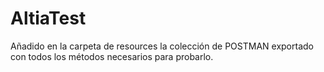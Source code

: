 # AltiaTest
Añadido en la carpeta de resources la colección de POSTMAN exportado con todos los métodos necesarios para probarlo.
